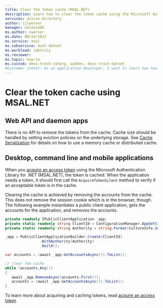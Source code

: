 ```yaml
---
title: Clear the token cache (MSAL.NET)
description: Learn how to clear the token cache using the Microsoft Authentication Library for .NET (MSAL.NET).
services: active-directory
author: cilwerner
manager: CelesteDG
ms.author: cwerner
ms.date: 08/24/2023
ms.service: msal
ms.subservice: msal-dotnet
ms.workload: identity
ms.reviewer:
ms.topic: how-to
ms.custom: devx-track-csharp, aaddev, devx-track-dotnet
#Customer intent: As an application developer, I want to learn how how to clear the token cache so I can .
---
```


# Clear the token cache using MSAL.NET

## Web API and daemon apps

There is no API to remove the tokens from the cache. Cache size should be handled by setting eviction policies on the underlying storage. See [Cache Serialization](../how-to/token-cache-serialization.md?tabs=aspnetcore) for details on how to use a memory cache or distributed cache.

## Desktop, command line and mobile applications

When you [acquire an access token](/azure/active-directory/develop/msal-acquire-cache-tokens) using the Microsoft Authentication Library for .NET (MSAL.NET), the token is cached. When the application needs a token, it should first call the `AcquireTokenSilent` method to verify if an acceptable token is in the cache. 

Clearing the cache is achieved by removing the accounts from the cache. This does not remove the session cookie which is in the browser, though.  The following example instantiates a public client application, gets the accounts for the application, and removes the accounts.

```csharp
private readonly IPublicClientApplication _app;
private static readonly string ClientId = ConfigurationManager.AppSettings["ida:ClientId"];
private static readonly string Authority = string.Format(CultureInfo.InvariantCulture, AadInstance, Tenant);

_app = PublicClientApplicationBuilder.Create(ClientId)
                .WithAuthority(Authority)
                .Build();

var accounts = (await _app.GetAccountsAsync()).ToList();

// clear the cache
while (accounts.Any())
{
   await _app.RemoveAsync(accounts.First());
   accounts = (await _app.GetAccountsAsync()).ToList();
}

```

To learn more about acquiring and caching tokens, read [acquire an access token](/azure/active-directory/develop/msal-acquire-cache-tokens)
